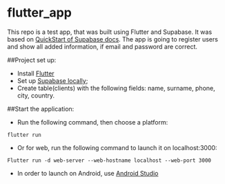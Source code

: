 # flutter_app
This repo is a test app, that was built using Flutter and Supabase. It was based on [QuickStart of Supabase docs](https://supabase.com/docs/guides/with-flutter).
The app is going to register users and show all added information, if email and password are correct.

##Project set up: 
- Install [Flutter](https://docs.flutter.dev/get-started/install)
- Set up [Supabase locally](https://supabase.com/docs/guides/local-development);
- Create table(clients) with the following fields: name, surname, phone, city, country.

##Start the application: 
- Run the following command, then choose a platform:
```
flutter run
```

- Or for web, run the following command to launch it on localhost:3000:
```
Flutter run -d web-server --web-hostname localhost --web-port 3000
```

- In order to launch on Android, use [Android Studio](https://developer.android.com/training/basics/firstapp/running-app)
